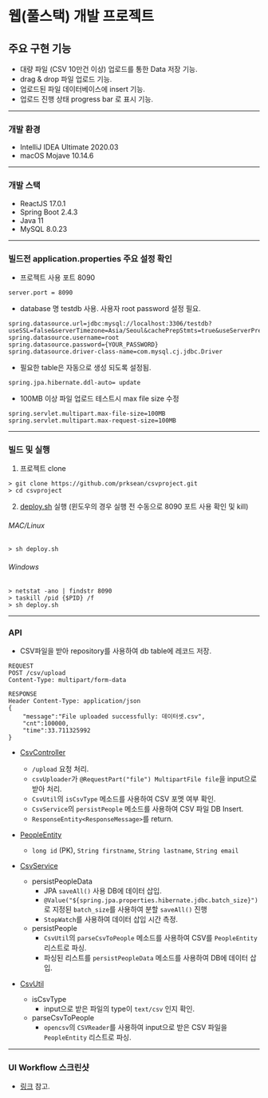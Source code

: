 # 웹(풀스택) 개발 프로젝트

## 주요 구현 기능

- 대량 파일 (CSV 10만건 이상) 업로드를 통한 Data 저장 기능.
- drag & drop 파일 업로드 기능.
- 업로드된 파일 데이터베이스에 insert 기능.
- 업로드 진행 상태 progress bar 로 표시 기능.

------------

### 개발 환경

- IntelliJ IDEA Ultimate 2020.03
- macOS Mojave 10.14.6

------------

### 개발 스택

- ReactJS 17.0.1
- Spring Boot 2.4.3
- Java 11
- MySQL 8.0.23

------------

### 빌드전 application.properties 주요 설정 확인

- 프로젝트 사용 포트 8090
```
server.port = 8090
```
- database 명 testdb 사용. 사용자 root password 설정 필요.
```
spring.datasource.url=jdbc:mysql://localhost:3306/testdb?useSSL=false&serverTimezone=Asia/Seoul&cachePrepStmts=true&useServerPrepStmts=true&rewriteBatchedStatements=true
spring.datasource.username=root
spring.datasource.password={YOUR_PASSWORD}
spring.datasource.driver-class-name=com.mysql.cj.jdbc.Driver
```
- 필요한 table은 자동으로 생성 되도록 설정됨.
```
spring.jpa.hibernate.ddl-auto= update
```
- 100MB 이상 파일 업로드 테스트시 max file size 수정
```
spring.servlet.multipart.max-file-size=100MB
spring.servlet.multipart.max-request-size=100MB
```
------------

### 빌드 및 실행

1. 프로젝트 clone

```
> git clone https://github.com/prksean/csvproject.git
> cd csvproject
```

2. [deploy.sh](./deploy.sh) 실행 (윈도우의 경우 실행 전 수동으로 8090 포트 사용 확인 및 kill)

###### MAC/Linux

```
> sh deploy.sh
```

###### Windows

```
> netstat -ano | findstr 8090
> taskill /pid {$PID} /f 
> sh deploy.sh
```

------------

### API

- CSV파일을 받아 repository를 사용하여 db table에 레코드 저장.

```
REQUEST
POST /csv/upload
Content-Type: multipart/form-data

RESPONSE
Header Content-Type: application/json
{
    "message":"File uploaded successfully: 데이터셋.csv",
    "cnt":100000,
    "time":33.711325992
} 
```

- [CsvController](./src/main/java/com/sean/csvproject/controller/CsvController.java)
    - `/upload` 요청 처리.
    - `csvUploader`가 `@RequestPart("file") MultipartFile file`을 input으로 받아 처리.
    - `CsvUtil`의 `isCsvType` 메소드를 사용하여 CSV 포멧 여부 확인.
    - `CsvService`의 `persistPeople` 메소드를 사용하여 CSV 파일 DB Insert.
    - `ResponseEntity<ResponseMessage>`를 return.

- [PeopleEntity](./src/main/java/com/sean/csvproject/entity/PeopleEntity.java)
    - `long id` (PK), `String firstname`, `String lastname`, `String email`

- [CsvService](./src/main/java/com/sean/csvproject/service/CsvService.java)
    - persistPeopleData
        - JPA `saveAll()` 사용 DB에 데이터 삽입.
        - `@Value("${spring.jpa.properties.hibernate.jdbc.batch_size}")`로 지정된 `batch_size`를 사용하여 분할 `saveAll()` 진행
        - `StopWatch`를 사용하여 데이터 삽입 시간 측정.
    - persistPeople
        - `CsvUtil`의 `parseCsvToPeople` 메소드를 사용하여 CSV를 `PeopleEntity` 리스트로 파싱.
        - 파싱된 리스트를 `persistPeopleData` 메소드를 사용하여 DB에 데이터 삽입.
    
- [CsvUtil](./src/main/java/com/sean/csvproject/util/CsvUtil.java)
    - isCsvType
        - input으로 받은 파일의 type이 `text/csv` 인지 확인.
    - parseCsvToPeople
        - `opencsv`의 `CSVReader`를 사용하여 input으로 받은 CSV 파일을 `PeopleEntity` 리스트로 파싱.

------------

### UI Workflow 스크린샷
- [링크](./src/main/webapp/README.md) 참고.
